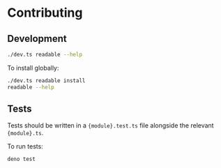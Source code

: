 # Contributing

## Development

```sh
./dev.ts readable --help
```

To install globally:

```sh
./dev.ts readable install
readable --help
```

## Tests

Tests should be written in a `{module}.test.ts` file alongside the relevant `{module}.ts`.

To run tests:

```sh
deno test
```
